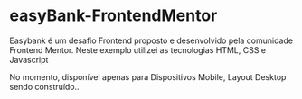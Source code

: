 # easyBank-FrontendMentor

Easybank é um desafio Frontend proposto e desenvolvido pela comunidade Frontend Mentor.
Neste exemplo utilizei as tecnologias HTML, CSS e Javascript

No momento, disponível apenas para Dispositivos Mobile,
Layout Desktop sendo construído..
